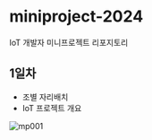 # miniproject-2024
IoT 개발자 미니프로젝트 리포지토리

## 1일차
- 조별 자리배치
- IoT 프로젝트 개요

![mp001](https://github.com/yongseok2312/miniproject-2024/assets/135982451/240dd9c3-0644-4b3f-9643-d464f07b97dc)
